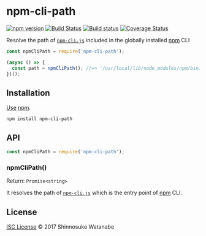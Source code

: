 # npm-cli-path

[![npm version](https://img.shields.io/npm/v/npm-cli-path.svg)](https://www.npmjs.com/package/npm-cli-path)
[![Build Status](https://travis-ci.org/shinnn/npm-cli-path.svg?branch=master)](https://travis-ci.org/shinnn/npm-cli-path)
[![Build status](https://ci.appveyor.com/api/projects/status/8osd3at404d3jrxi/branch/master?svg=true)](https://ci.appveyor.com/project/ShinnosukeWatanabe/npm-cli-path/branch/master)
[![Coverage Status](https://img.shields.io/coveralls/shinnn/npm-cli-path.svg)](https://coveralls.io/github/shinnn/npm-cli-path?branch=master)

Resolve the path of [`npm-cli.js`][npm-cli] included in the globally installed [npm](https://www.npmjs.com/) CLI

```javascript
const npmCliPath = require('npm-cli-path');

(async () => {
  const path = npmCliPath(); //=> '/usr/local/lib/node_modules/npm/bin/npm-cli.js'
})();
```

## Installation

[Use](https://docs.npmjs.com/cli/install) [npm](https://docs.npmjs.com/getting-started/what-is-npm).

```
npm install npm-cli-path
```

## API

```javascript
const npmCliPath = require('npm-cli-path');
```

### npmCliPath()

Return: `Promise<string>`

It resolves the path of [`npm-cli.js`][npm-cli] which is the entry point of [npm](https://github.com/npm/npm) CLI.

## License

[ISC License](./LICENSE) © 2017 Shinnosuke Watanabe

[npm-cli]: https://github.com/npm/npm/blob/master/bin/npm-cli.js
